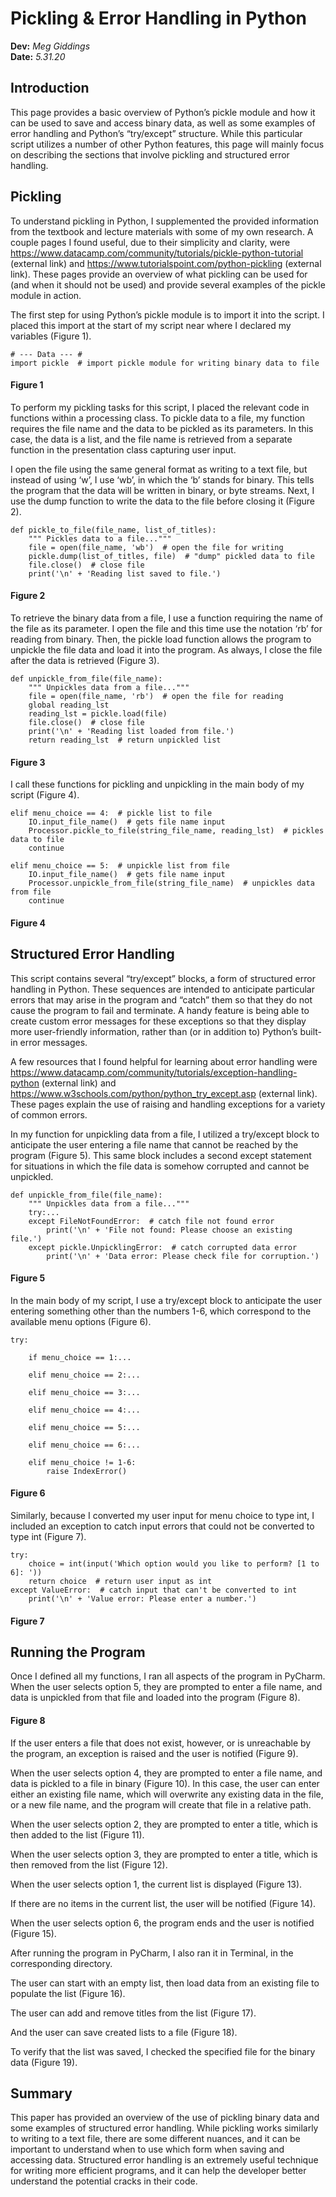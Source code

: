 # Pickling & Error Handling in Python

**Dev:** *Meg Giddings*  
**Date:** *5.31.20*

## Introduction
This page provides a basic overview of Python’s pickle module and how it can be used to save and access binary data, as well as some examples of error handling and Python’s “try/except” structure. While this particular script utilizes a number of other Python features, this page will mainly focus on describing the sections that involve pickling and structured error handling.

## Pickling
To understand pickling in Python, I supplemented the provided information from the textbook and lecture materials with some of my own research. A couple pages I found useful, due to their simplicity and clarity, were https://www.datacamp.com/community/tutorials/pickle-python-tutorial (external link) and https://www.tutorialspoint.com/python-pickling (external link). These pages provide an overview of what pickling can be used for (and when it should not be used) and provide several examples of the pickle module in action.

The first step for using Python’s pickle module is to import it into the script. I placed this import at the start of my script near where I declared my variables (Figure 1).

```
# --- Data --- #
import pickle  # import pickle module for writing binary data to file
```
#### Figure 1

To perform my pickling tasks for this script, I placed the relevant code in functions within a processing class. To pickle data to a file, my function requires the file name and the data to be pickled as its parameters. In this case, the data is a list, and the file name is retrieved from a separate function in the presentation class capturing user input.

I open the file using the same general format as writing to a text file, but instead of using ‘w’, I use ‘wb’, in which the ‘b’ stands for binary. This tells the program that the data will be written in binary, or byte streams. Next, I use the dump function to write the data to the file before closing it (Figure 2).
```
def pickle_to_file(file_name, list_of_titles):
    """ Pickles data to a file..."""
    file = open(file_name, 'wb')  # open the file for writing
    pickle.dump(list_of_titles, file)  # "dump" pickled data to file
    file.close()  # close file
    print('\n' + 'Reading list saved to file.')
```
#### Figure 2

To retrieve the binary data from a file, I use a function requiring the name of the file as its parameter. I open the file and this time use the notation ‘rb’ for reading from binary. Then, the pickle load function allows the program to unpickle the file data and load it into the program. As always, I close the file after the data is retrieved (Figure 3).
```
def unpickle_from_file(file_name):
    """ Unpickles data from a file..."""
    file = open(file_name, 'rb')  # open the file for reading
    global reading_lst
    reading_lst = pickle.load(file)
    file.close()  # close file
    print('\n' + 'Reading list loaded from file.')
    return reading_lst  # return unpickled list
```
#### Figure 3

I call these functions for pickling and unpickling in the main body of my script (Figure 4).
```
elif menu_choice == 4:  # pickle list to file
    IO.input_file_name()  # gets file name input
    Processor.pickle_to_file(string_file_name, reading_lst)  # pickles data to file
    continue

elif menu_choice == 5:  # unpickle list from file
    IO.input_file_name()  # gets file name input
    Processor.unpickle_from_file(string_file_name)  # unpickles data from file
    continue
```
#### Figure 4

## Structured Error Handling
This script contains several “try/except” blocks, a form of structured error handling in Python. These sequences are intended to anticipate particular errors that may arise in the program and “catch” them so that they do not cause the program to fail and terminate. A handy feature is being able to create custom error messages for these exceptions so that they display more user-friendly information, rather than (or in addition to) Python’s built-in error messages.

A few resources that I found helpful for learning about error handling were https://www.datacamp.com/community/tutorials/exception-handling-python (external link) and https://www.w3schools.com/python/python_try_except.asp (external link). These pages explain the use of raising and handling exceptions for a variety of common errors.

In my function for unpickling data from a file, I utilized a try/except block to anticipate the user entering a file name that cannot be reached by the program (Figure 5). This same block includes a second except statement for situations in which the file data is somehow corrupted and cannot be unpickled.
```
def unpickle_from_file(file_name):
    """ Unpickles data from a file..."""
    try:...
    except FileNotFoundError:  # catch file not found error
        print('\n' + 'File not found: Please choose an existing file.')
    except pickle.UnpicklingError:  # catch corrupted data error
        print('\n' + 'Data error: Please check file for corruption.')
```
#### Figure 5

In the main body of my script, I use a try/except block to anticipate the user entering something other than the numbers 1-6, which correspond to the available menu options (Figure 6).
```
try:

    if menu_choice == 1:...

    elif menu_choice == 2:...

    elif menu_choice == 3:...

    elif menu_choice == 4:...

    elif menu_choice == 5:...

    elif menu_choice == 6:...

    elif menu_choice != 1-6:
        raise IndexError()
```
#### Figure 6

Similarly, because I converted my user input for menu choice to type int, I included an exception to catch input errors that could not be converted to type int (Figure 7).
```
try:
    choice = int(input('Which option would you like to perform? [1 to 6]: '))
    return choice  # return user input as int
except ValueError:  # catch input that can't be converted to int
    print('\n' + 'Value error: Please enter a number.')
```
#### Figure 7
## Running the Program
Once I defined all my functions, I ran all aspects of the program in PyCharm. When the user selects option 5, they are prompted to enter a file name, and data is unpickled from that file and loaded into the program (Figure 8).

#### Figure 8
If the user enters a file that does not exist, however, or is unreachable by the program, an exception is raised and the user is notified (Figure 9).

When the user selects option 4, they are prompted to enter a file name, and data is pickled to a file in binary (Figure 10). In this case, the user can enter either an existing file name, which will overwrite any existing data in the file, or a new file name, and the program will create that file in a relative path.

When the user selects option 2, they are prompted to enter a title, which is then added to the list (Figure 11).

When the user selects option 3, they are prompted to enter a title, which is then removed from the list (Figure 12).

When the user selects option 1, the current list is displayed (Figure 13).

If there are no items in the current list, the user will be notified (Figure 14).

When the user selects option 6, the program ends and the user is notified (Figure 15).

After running the program in PyCharm, I also ran it in Terminal, in the corresponding directory.

The user can start with an empty list, then load data from an existing file to populate the list (Figure 16).

The user can add and remove titles from the list (Figure 17).

And the user can save created lists to a file (Figure 18).

To verify that the list was saved, I checked the specified file for the binary data (Figure 19).

## Summary
This paper has provided an overview of the use of pickling binary data and some examples of structured error handling. While pickling works similarly to writing to a text file, there are some different nuances, and it can be important to understand when to use which form when saving and accessing data. Structured error handling is an extremely useful technique for writing more efficient programs, and it can help the developer better understand the potential cracks in their code.
